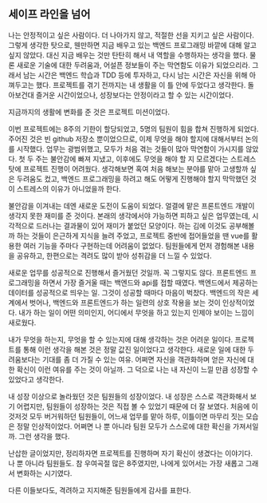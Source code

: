 ## 세이프 라인을 넘어

나는 안정적이고 싶은 사람이다. 더 나아가지 않고, 적절한 선을 지키고 싶은 사람이다. 그렇게 생각한 탓으로, 웬만하면 지금 배우고 있는 백엔드 프로그래밍 바깥에 대해 알고 싶지 않았다. 대신 지금 배우는 것만 탄탄히 해서 내 역할을 수행하자는 생각을 했다. 물론 새로운 기술에 대한 두려움과, 어설픈 정보들이 주는 막연함도 이유가 되었으리라. 그래서 남는 시간은 백엔드 학습과 TDD 등에 투자하고, 다시 남는 시간은 자신을 위해 아껴두고는 했다. 프로젝트를 겪기 전까지는 내 생활을 이 틀 안에 두었다고 생각한다. 돌아보건대 즐거운 시간이었으나, 성장보다는 안정이라고 할 수 있는 시간이었다.

지금까지의 생활에 변화를 준 것은 프로젝트 미션이었다. 

이번 프로젝트에는 8주의 기한이 할당되었고, 5명의 팀원이 힘을 합쳐 진행하게 되었다. 주어진 것은 빈 github 저장소 뿐이었으므로, 이제 무엇을 해야 할지에 대해서부터 논의를 시작했다. 업무는 광범위했고, 모두가 처음 겪는 것들이 많아 막연함이 가시지를 않았다. 첫 두 주는 불안감에 빠져 지냈고, 이후에도 무엇을 해야 할 지 모르겠다는 스트레스 탓에 프로젝트 진행이 어려웠다. 생각해보면 혹여 처음 해보는 분야를 맡아 고생할까 싶은 두려움도 컸고, 백엔드 프로그래밍을 하려고 해도 어떻게 진행해야 할지 막막했던 것이 스트레스의 이유가 아니었을까 한다.

불안감을 이겨내는 데엔 새로운 도전이 도움이 되었다. 얼결에 맡은 프론트엔드 개발이 생각지 못한 재미를 준 것이다. 본래의 생각에서야 가능하면 피하고 싶은 업무였는데, 시각적으로 드러나는 결과물이 있어 재미가 붙었던 모양이다. 하는 김에 이것도 공부해볼까 하는 것들이 은근하게 지식을 늘려 주었고, 프로젝트 중반에 접어들었을 땐 vue를 활용한 여러 기능을 주마다 구현하는데 어려움이 없었다. 팀원들에게 먼저 경험해본 내용을 공유하고, 한편으로는 격려도 많이 받아 성취감을 더 느낄 수 있었다.

새로운 업무를 성공적으로 진행해서 즐거웠던 것일까. 꼭 그렇지도 않다. 프론트엔드 프로그래밍을 하면서 가장 즐거울 때는 백엔드와 api를 접할 때였다. 백엔드에서 제공하는 데이터를 성공적으로 띄우는 일. 그것이 성공할 때마다 마음이 벅찼다. 백엔드의 작은 세계에서 벗어나, 백엔드와 프론트엔드가 하는 일련의 상호 작용을 보는 것이 인상적이었다. 내가 하는 일이 어떤 의미인지, 어디에서 무엇을 하고 있는지 인제야 보이는 느낌이 새로웠다.

내가 무엇을 하는지, 무엇을 할 수 있는지에 대해 생각하는 것은 어려운 일이다. 프로젝트를 통해 이런 생각을 해본 것은 정말 값진 일이었다고 생각한다. 새로운 일에 대한 두려움보다는 기대를 좀 더 가질 수 있는 여유. 어쩌면 자신을 객관화하며 얻은 자신에 대한 확신이 이런 여유를 주는 것이 아닐까. 그 덕으로 나는 내 자신이 느낄 만큼 성장할 수 있었다고 생각한다.

내 성장 이상으로 놀라웠던 것은 팀원들의 성장이었다. 내 성장은 스스로 객관화해서 보기 어렵지만, 팀원들이 성장하는 것은 직접 볼 수 있었기 때문에 더 잘 보였다. 처음에 이것저것 모두 버거워하던 팀원들이, 어느새 업무를 맡아 하루, 이틀이면 마무리 짓는 모습은 정말 인상적이었다. 어쩌면 나 뿐 아니라 팀원 모두가 스스로에 대한 확신을 가져서일까. 그런 생각을 했다.

난삽한 글이었지만, 정리하자면 프로젝트를 진행하며 자기 확신이 생겼다는 이야기다. 나 뿐 아니라 팀원들도. 참 우여곡절 많은 8주였지만,  나에게 있어서는 가장 새롭고 그래서 변화하는 시기였다.

다른 이들보다도, 격려하고 지지해준 팀원들에게 감사를 표한다.